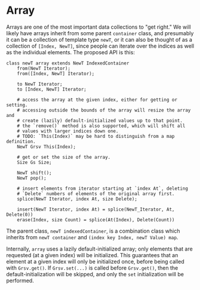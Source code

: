 # Array

Arrays are one of the most important data collections to "get right."
We will likely have arrays inherit from some parent `container` class,
and presumably it can be a collection of template type `newT`, or it can
also be thought of as a collection of `[Index, NewT]`, since people
can iterate over the indices as well as the individual elements.
The proposed API is this:

```
class newT array extends NewT IndexedContainer
    from(NewT Iterator);
    from([Index, NewT] Iterator);

    to NewT Iterator;
    to [Index, NewT] Iterator;

    # access the array at the given index, either for getting or setting.
    # accessing outside the bounds of the array will resize the array and
    # create (lazily) default-initialized values up to that point.
    # the `remove()` method is also supported, which will shift all
    # values with larger indices down one.
    # TODO: `This(Index)` may be hard to distinguish from a map definition.
    NewT Grsv This(Index);

    # get or set the size of the array.
    Size Gs Size;

    NewT shift();
    NewT pop();

    # insert elements from iterator starting at `index At`, deleting
    # `Delete` numbers of elements of the original array first.
    splice(NewT Iterator, index At, size Delete);

    insert(NewT Iterator, index At) = splice(NewT_Iterator, At, Delete(0))
    erase(Index, size Count) = splice(At(Index), Delete(Count))
```

The parent class, `newT indexedContainer`, is a combination class which
inherits from `newT container` and `(index key Index, newT Value) map`.

Internally, `array` uses a lazily default-initialized array;
only elements that are requested (at a given index) will be initialized.
This guarantees that an element at a given index will only be initialized
once, before being called with `Grsv.get()`.  If `Grsv.set(...)` is called
before `Grsv.get()`, then the default-initialization will be skipped, and
only the `set` initialization will be performed.
